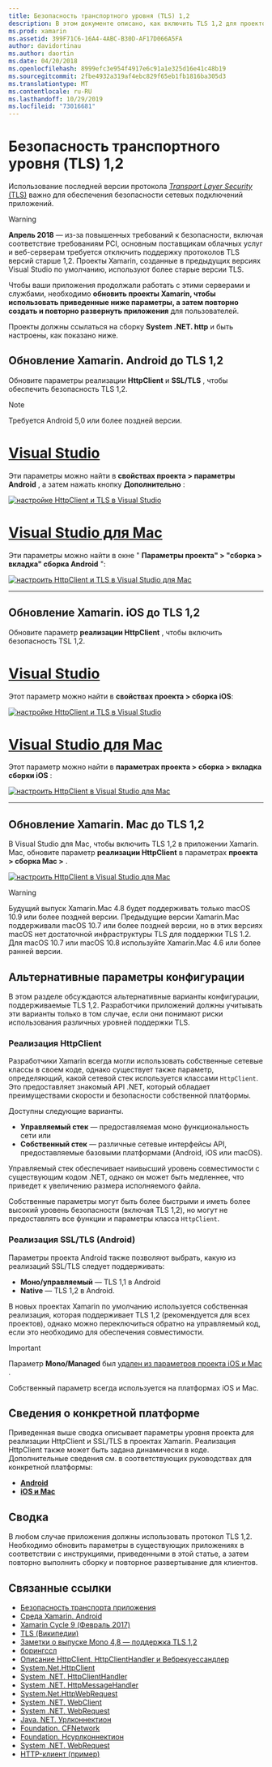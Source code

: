 ```yaml
---
title: Безопасность транспортного уровня (TLS) 1,2
description: В этом документе описано, как включить TLS 1,2 для проектов Xamarin. iOS, Xamarin. Android и Xamarin. Mac. В нем показано, как это сделать в Visual Studio 2019 и Visual Studio для Mac.
ms.prod: xamarin
ms.assetid: 399F71C6-16A4-4ABC-B30D-AF17D066A5FA
author: davidortinau
ms.author: daortin
ms.date: 04/20/2018
ms.openlocfilehash: 8999efc3e954f4917e6c91a1e325d16e41c48b19
ms.sourcegitcommit: 2fbe4932a319af4ebc829f65eb1fb1816ba305d3
ms.translationtype: MT
ms.contentlocale: ru-RU
ms.lasthandoff: 10/29/2019
ms.locfileid: "73016681"
---
```

# <a name="transport-layer-security-tls-12"></a>Безопасность транспортного уровня (TLS) 1,2

Использование последней версии протокола [_Transport Layer Security_ (TLS)](https://en.wikipedia.org/wiki/Transport_Layer_Security) важно для обеспечения безопасности сетевых подключений приложений.

> [!WARNING]
> **Апрель 2018** — из-за повышенных требований к безопасности, включая соответствие требованиям PCI, основным поставщикам облачных услуг и веб-серверам требуется отключить поддержку протоколов TLS версий старше 1,2. Проекты Xamarin, созданные в предыдущих версиях Visual Studio по умолчанию, используют более старые версии TLS.
>
> Чтобы ваши приложения продолжали работать с этими серверами и службами, необходимо **обновить проекты Xamarin, чтобы использовать приведенные ниже параметры, а затем повторно создать и повторно развернуть приложения** для пользователей.

Проекты должны ссылаться на сборку **System .NET. http** и быть настроены, как показано ниже.

## <a name="update-xamarinandroid-to-tls-12"></a>Обновление Xamarin. Android до TLS 1,2

Обновите параметры реализации **HttpClient** и **SSL/TLS** , чтобы обеспечить безопасность TLS 1,2.

> [!NOTE]
> Требуется Android 5,0 или более поздней версии.

# <a name="visual-studiotabwindows"></a>[Visual Studio](#tab/windows)

Эти параметры можно найти в **свойствах проекта > параметры Android** , а затем нажать кнопку **Дополнительно** :

[![настройке HttpClient и TLS в Visual Studio](transport-layer-security-images/android-win-sml.png)](transport-layer-security-images/android-win.png#lightbox)

# <a name="visual-studio-for-mactabmacos"></a>[Visual Studio для Mac](#tab/macos)

Эти параметры можно найти в окне " **Параметры проекта" > "сборка > вкладка" сборка Android** ":

[![настроить HttpClient и TLS в Visual Studio для Mac](transport-layer-security-images/android-mac-sml.png)](transport-layer-security-images/android-mac.png#lightbox)

-----

## <a name="update-xamarinios-to-tls-12"></a>Обновление Xamarin. iOS до TLS 1,2

Обновите параметр **реализации HttpClient** , чтобы включить безопасность TSL 1,2.

# <a name="visual-studiotabwindows"></a>[Visual Studio](#tab/windows)

Этот параметр можно найти в **свойствах проекта > сборка iOS**:

[![настройке HttpClient и TLS в Visual Studio](transport-layer-security-images/ios-win-sml.png)](transport-layer-security-images/ios-win.png#lightbox)

# <a name="visual-studio-for-mactabmacos"></a>[Visual Studio для Mac](#tab/macos)

Этот параметр можно найти в **параметрах проекта > сборка > вкладка сборки iOS** :

[![настроить HttpClient в Visual Studio для Mac](transport-layer-security-images/ios-mac-sml.png)](transport-layer-security-images/ios-mac.png#lightbox)

-----

## <a name="update-xamarinmac-to-tls-12"></a>Обновление Xamarin. Mac до TLS 1,2

В Visual Studio для Mac, чтобы включить TLS 1,2 в приложении Xamarin. Mac, обновите параметр **реализации HttpClient** в параметрах **проекта > сборка Mac >** .

[![настроить HttpClient в Visual Studio для Mac](transport-layer-security-images/macos-mac-sml.png)](transport-layer-security-images/macos-mac.png#lightbox)

> [!WARNING]
> Будущий выпуск Xamarin.Mac 4.8 будет поддерживать только macOS 10.9 или более поздней версии.
> Предыдущие версии Xamarin.Mac поддерживали macOS 10.7 или более поздней версии, но в этих версиях macOS нет достаточной инфраструктуры TLS для поддержки TLS 1.2. Для macOS 10.7 или macOS 10.8 используйте Xamarin.Mac 4.6 или более ранней версии.

## <a name="alternative-configuration-options"></a>Альтернативные параметры конфигурации

В этом разделе обсуждаются альтернативные варианты конфигурации, поддерживаемые TLS 1,2.
Разработчики приложений должны учитывать эти варианты только в том случае, если они понимают риски использования различных уровней поддержки TLS.

### <a name="httpclient-implementation"></a>Реализация HttpClient

Разработчики Xamarin всегда могли использовать собственные сетевые классы в своем коде, однако существует также параметр, определяющий, какой сетевой стек используется классами `HttpClient`. Это предоставляет знакомый API .NET, который обладает преимуществами скорости и безопасности собственной платформы.

Доступны следующие варианты.

- **Управляемый стек** — предоставляемая моно функциональность сети или
- **Собственный стек** — различные сетевые интерфейсы API, предоставляемые базовыми платформами (Android, iOS или macOS).

Управляемый стек обеспечивает наивысший уровень совместимости с существующим кодом .NET, однако он может быть медленнее, что приведет к увеличению размера исполняемого файла.

Собственные параметры могут быть более быстрыми и иметь более высокий уровень безопасности (включая TLS 1,2), но могут не предоставлять все функции и параметры класса `HttpClient`.

### <a name="ssltls-implementation-android"></a>Реализация SSL/TLS (Android)

Параметры проекта Android также позволяют выбрать, какую из реализаций SSL/TLS следует поддерживать:

- **Моно/управляемый** — TLS 1,1 в Android
- **Native** — TLS 1,2 в Android.

В новых проектах Xamarin по умолчанию используется собственная реализация, которая поддерживает TLS 1,2 (рекомендуется для всех проектов), однако можно переключиться обратно на управляемый код, если это необходимо для обеспечения совместимости.

> [!IMPORTANT]
> Параметр **Mono/Managed** был [удален из параметров проекта iOS и Mac](https://github.com/xamarin/release-notes-archive/blob/master/release-notes/ios/xamarin.ios_10/xamarin.ios_10.8.md) .
>
> Собственный параметр всегда используется на платформах iOS и Mac.

## <a name="platform-specific-details"></a>Сведения о конкретной платформе

Приведенная выше сводка описывает параметры уровня проекта для реализации HttpClient и SSL/TLS в проектах Xamarin. Реализация HttpClient также может быть задана динамически в коде. Дополнительные сведения см. в соответствующих руководствах для конкретной платформы:

- [**Android**](~/android/app-fundamentals/http-stack.md)
- [**iOS и Mac**](~/cross-platform/macios/http-stack.md)

## <a name="summary"></a>Сводка

В любом случае приложения должны использовать протокол TLS 1,2.
Необходимо обновить параметры в существующих приложениях в соответствии с инструкциями, приведенными в этой статье, а затем повторно выполнить сборку и повторное развертывание для клиентов.

## <a name="related-links"></a>Связанные ссылки

- [Безопасность транспорта приложения](~/ios/app-fundamentals/ats.md)
- [Среда Xamarin. Android](~/android/deploy-test/environment.md)
- [Xamarin Cycle 9 (Февраль 2017)](https://releases.xamarin.com/stable-release-cycle-9/)
- [TLS (Википедии)](https://en.wikipedia.org/wiki/Transport_Layer_Security)
- [Заметки о выпуске Mono 4,8 — поддержка TLS 1,2](https://www.mono-project.com/docs/about-mono/releases/4.8.0/#tls-12-support)
- [борингссл](https://boringssl.googlesource.com/boringssl/)
- [Описание HttpClient, HttpClientHandler и Вебрекуессандлер](https://blogs.msdn.microsoft.com/henrikn/2012/08/07/httpclient-httpclienthandler-and-webrequesthandler-explained/)
- [System.Net.HttpClient](https://msdn.microsoft.com/library/system.net.http.httpclient(v=vs.118).aspx)
- [System .NET. HttpClientHandler](https://msdn.microsoft.com/library/system.net.http.httpclienthandler(v=vs.118).aspx)
- [System .NET. HttpMessageHandler](https://msdn.microsoft.com/library/system.net.http.httpmessagehandler(v=vs.118).aspx)
- [System.Net.HttpWebRequest](https://msdn.microsoft.com/library/system.net.httpwebrequest(v=vs.110).aspx)
- [System .NET. WebClient](https://msdn.microsoft.com/library/system.net.webclient(v=vs.110).aspx)
- [System .NET. WebRequest](https://msdn.microsoft.com/library/system.net.webrequest(v=vs.110).aspx)
- [Java. NET. Урлконнектион](https://developer.android.com/reference/java/net/URLConnection.html)
- [Foundation. CFNetwork](xref:CoreFoundation.CFNetwork)
- [Foundation. Нсурлконнектион](xref:Foundation.NSUrlConnection)
- [System .NET. WebRequest](https://msdn.microsoft.com/library/system.net.webrequest(v=vs.110).aspx)
- [HTTP-клиент (пример)](https://docs.microsoft.com/samples/xamarin/ios-samples/httpclient/)
